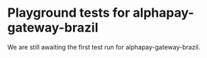 # Playground tests for alphapay-gateway-brazil
We are still awaiting the first test run for alphapay-gateway-brazil.
